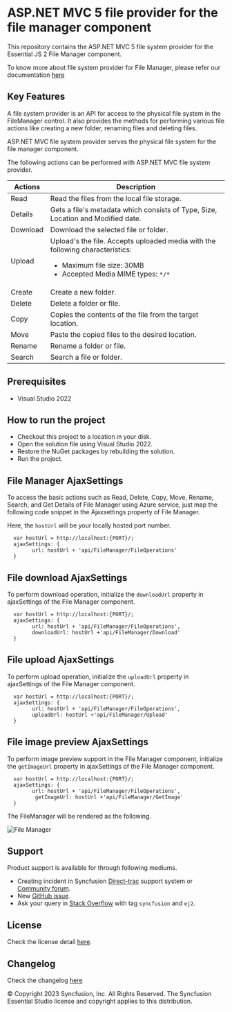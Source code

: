 # ASP.NET MVC 5 file provider for the file manager component

This repository contains the ASP.NET MVC 5 file system provider for the Essential JS 2 File Manager component.

To know more about file system provider for File Manager, please refer our documentation [here](https://ej2.syncfusion.com/aspnetmvc/documentation/file-manager/file-system-provider)

## Key Features

A file system provider is an API for access to the physical file system in the FileManager control. It also provides the methods for performing various file actions like creating a new folder, renaming files and deleting files.

ASP.NET MVC file system provider serves the physical file system for the file manager component.

The following actions can be performed with ASP.NET MVC file system provider.

| **Actions** | **Description** |
| --- | --- |
| Read      | Read the files from the local file storage. |
| Details   | Gets a file's metadata which consists of Type, Size, Location and Modified date. |
| Download  | Download the selected file or folder. |
| Upload    | Upload's the file. Accepts uploaded media with the following characteristics: <ul><li>Maximum file size:  30MB</li><li>Accepted Media MIME types: `*/*`</li></ul> |
| Create    | Create a new folder. |
| Delete    | Delete a folder or file. |
| Copy      | Copies the contents of the file from the target location. |
| Move      | Paste the copied files to the desired location. |
| Rename    | Rename a folder or file. |
| Search    | Search a file or folder. |

## Prerequisites

* Visual Studio 2022

## How to run the project

* Checkout this project to a location in your disk.
* Open the solution file using Visual Studio 2022.
* Restore the NuGet packages by rebuilding the solution.
* Run the project.

## File Manager AjaxSettings

To access the basic actions such as Read, Delete, Copy, Move, Rename, Search, and Get Details of File Manager using Azure service, just map the following code snippet in the Ajaxsettings property of File Manager.

Here, the `hostUrl` will be your locally hosted port number.

```
  var hostUrl = http://localhost:{PORT}/;
  ajaxSettings: {
        url: hostUrl + 'api/FileManager/FileOperations'
  }
```

## File download AjaxSettings

To perform download operation, initialize the `downloadUrl` property in ajaxSettings of the File Manager component.

```
  var hostUrl = http://localhost:{PORT}/;
  ajaxSettings: {
        url: hostUrl + 'api/FileManager/FileOperations',
        downloadUrl: hostUrl +'api/FileManager/Download'
  }
```

## File upload AjaxSettings

To perform upload operation, initialize the `uploadUrl` property in ajaxSettings of the File Manager component.

```
  var hostUrl = http://localhost:{PORT}/;
  ajaxSettings: {
        url: hostUrl + 'api/FileManager/FileOperations',
        uploadUrl: hostUrl +'api/FileManager/Upload'
  }
```

## File image preview AjaxSettings

To perform image preview support in the File Manager component, initialize the `getImageUrl` property in ajaxSettings of the File Manager component.

```
  var hostUrl = http://localhost:{PORT}/;
  ajaxSettings: {
        url: hostUrl + 'api/FileManager/FileOperations',
         getImageUrl: hostUrl +'api/FileManager/GetImage'
  }
```

The FileManager will be rendered as the following.

![File Manager](https://ej2.syncfusion.com/products/images/file-manager/readme.gif)

## Support

Product support is available for through following mediums.

* Creating incident in Syncfusion [Direct-trac](https://www.syncfusion.com/support/directtrac/incidents?utm_source=npm&utm_campaign=filemanager) support system or [Community forum](https://www.syncfusion.com/forums/essential-js2?utm_source=npm&utm_campaign=filemanager).
* New [GitHub issue](https://github.com/syncfusion/ej2-javascript-ui-controls/issues/new).
* Ask your query in [Stack Overflow](https://stackoverflow.com/?utm_source=npm&utm_campaign=filemanager) with tag `syncfusion` and `ej2`.

## License

Check the license detail [here](https://github.com/syncfusion/ej2-javascript-ui-controls/blob/master/license).

## Changelog

Check the changelog [here](https://github.com/syncfusion/ej2-javascript-ui-controls/blob/master/controls/filemanager/CHANGELOG.md)

© Copyright 2023 Syncfusion, Inc. All Rights Reserved. The Syncfusion Essential Studio license and copyright applies to this distribution.